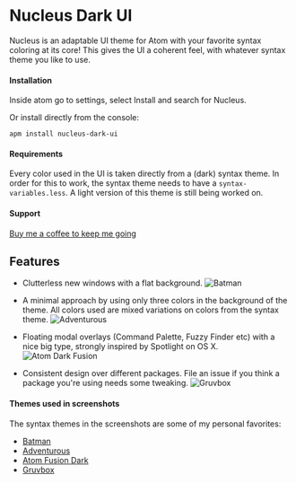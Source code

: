 # Nucleus Dark UI

Nucleus is an adaptable UI theme for Atom with your favorite syntax coloring at its core! This gives the UI a coherent feel, with whatever syntax theme you like to use.

#### Installation
Inside atom go to settings, select Install and search for Nucleus.

Or install directly from the console:

`apm install nucleus-dark-ui`

#### Requirements
Every color used in the UI is taken directly from a (dark) syntax theme. In order for this to work, the syntax theme needs to have a `syntax-variables.less`. A light version of this theme is still being worked on.

#### Support
[Buy me a coffee to keep me going](https://www.paypal.com/cgi-bin/webscr?cmd=_s-xclick&hosted_button_id=YW2GB7ABTVCVA)

## Features
- Clutterless new windows with a flat background.
![Batman](http://i.imgur.com/U6sn2Ji.png)

- A minimal approach by using only three colors in the background of the theme. All colors used are mixed variations on colors from the syntax theme.
![Adventurous](http://i.imgur.com/lu29fwb.png)

- Floating modal overlays (Command Palette, Fuzzy Finder etc) with a nice big type, strongly inspired by Spotlight on OS X.
![Atom Dark Fusion](http://i.imgur.com/tCjZCSV.png)

- Consistent design over different packages. File an issue if you think a package you're using needs some tweaking.
![Gruvbox](http://i.imgur.com/M26tZ35.png)

#### Themes used in screenshots
The syntax themes in the screenshots are some of my personal favorites:
- [Batman](https://atom.io/themes/batman-syntax)
- [Adventurous](https://atom.io/themes/adventurous-syntax)
- [Atom Fusion Dark](https://atom.io/themes/atom-dark-fusion-syntax)
- [Gruvbox](https://atom.io/themes/gruvbox)

